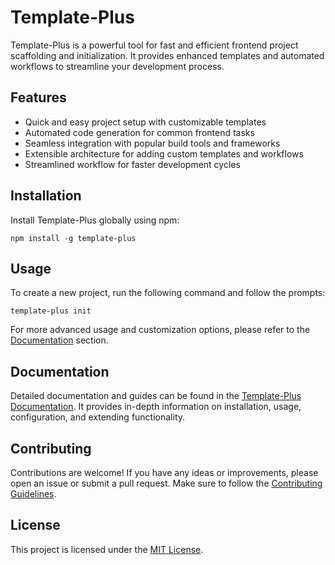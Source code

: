 # Template-Plus

Template-Plus is a powerful tool for fast and efficient frontend project scaffolding and initialization. It provides enhanced templates and automated workflows to streamline your development process.

## Features

- Quick and easy project setup with customizable templates
- Automated code generation for common frontend tasks
- Seamless integration with popular build tools and frameworks
- Extensible architecture for adding custom templates and workflows
- Streamlined workflow for faster development cycles

## Installation

Install Template-Plus globally using npm:

```
npm install -g template-plus
```

## Usage

To create a new project, run the following command and follow the prompts:
```
template-plus init
```

For more advanced usage and customization options, please refer to the [Documentation]([link-to-documentation](https://github.com/zhounie/template-plus)) section.

## Documentation

Detailed documentation and guides can be found in the [Template-Plus Documentation]([link-to-documentation](https://github.com/zhounie/template-plus)). It provides in-depth information on installation, usage, configuration, and extending functionality.

## Contributing

Contributions are welcome! If you have any ideas or improvements, please open an issue or submit a pull request. Make sure to follow the [Contributing Guidelines]([link-to-contributing-guidelines](https://github.com/zhounie/template-plus/issues)).

## License

This project is licensed under the [MIT License]([link-to-license](https://github.com/zhounie/template-plus/blob/main/packages/templates/LICENSE)).